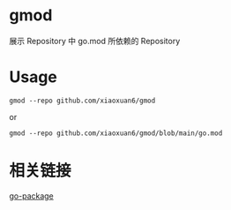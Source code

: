 # gmod
展示 Repository 中 go.mod 所依赖的 Repository

# Usage

```shell
gmod --repo github.com/xiaoxuan6/gmod
```

or

```shell
gmod --repo github.com/xiaoxuan6/gmod/blob/main/go.mod
```

# 相关链接

[go-package](https://github.com/xiaoxuan6/go-package-example)